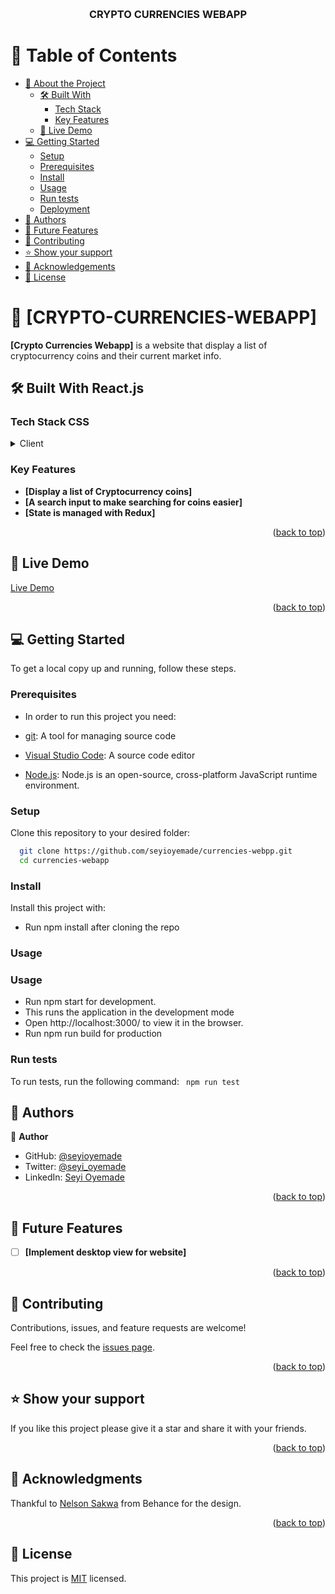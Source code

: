 <a name="readme-top"></a>

<div align="center">
  <br/>

  <h3><b>CRYPTO CURRENCIES WEBAPP </b></h3>

</div>

# 📗 Table of Contents

- [📖 About the Project](#about-project)
  - [🛠 Built With](#built-with)
    - [Tech Stack](#tech-stack)
    - [Key Features](#key-features)
  - [🚀 Live Demo](#live-demo)
- [💻 Getting Started](#getting-started)
  - [Setup](#setup)
  - [Prerequisites](#prerequisites)
  - [Install](#install)
  - [Usage](#usage)
  - [Run tests](#run-tests)
  - [Deployment](#triangular_flag_on_post-deployment)
- [👥 Authors](#authors)
- [🔭 Future Features](#future-features)
- [🤝 Contributing](#contributing)
- [⭐️ Show your support](#support)
- [🙏 Acknowledgements](#acknowledgements)
- [📝 License](#license)

# 📖 [CRYPTO-CURRENCIES-WEBAPP] <a name="about-project"></a>

**[Crypto Currencies Webapp]** is a website that display a list of cryptocurrency coins and their current market info.

## 🛠 Built With <a name="built-with">React.js</a>

### Tech Stack <a name="tech-stack">CSS</a>

<details>
  <summary>Client</summary>
  <ul>
    <li><a href="#">REACT JS </a></li>
  </ul>
</details>

### Key Features <a name="key-features"></a>

- **[Display a list of Cryptocurrency coins]**
- **[A search input to make searching for coins easier]**
- **[State is managed with Redux]**

<p align="right">(<a href="#readme-top">back to top</a>)</p>

## 🚀 Live Demo <a name="live-demo"></a>

[Live Demo](https://metrics-website.netlify.app)

<p align="right">(<a href="#readme-top">back to top</a>)</p>

## 💻 Getting Started <a name="getting-started"></a>

To get a local copy up and running, follow these steps.

### Prerequisites

- In order to run this project you need:

- [git](https://git-scm.com/downloads): A tool for managing source code
- [Visual Studio Code](https://code.visualstudio.com/): A source code editor
- [Node.js](https://nodejs.org/en): Node.js is an open-source, cross-platform JavaScript runtime environment.

### Setup

Clone this repository to your desired folder:

```sh
  git clone https://github.com/seyioyemade/currencies-webpp.git
  cd currencies-webapp
```

### Install

Install this project with:

- Run npm install after cloning the repo

### Usage

### Usage

- Run npm start for development.
- This runs the application in the development mode
- Open http://localhost:3000/ to view it in the browser.
- Run npm run build for production

### Run tests

To run tests, run the following command:
` npm run test`

## 👥 Authors <a name="authors"></a>

👤 **Author**

- GitHub: [@seyioyemade](https://github.com/seyioyemade)
- Twitter: [@seyi_oyemade](https://twitter.com/@seyi_oyemade)
- LinkedIn: [Seyi Oyemade](https://www.linkedin.com/in/seyi-oyemade)

<p align="right">(<a href="#readme-top">back to top</a>)</p>

## 🔭 Future Features <a name="future-features"></a>

- [ ] **[Implement desktop view for website]**

<p align="right">(<a href="#readme-top">back to top</a>)</p>

## 🤝 Contributing <a name="contributing"></a>

Contributions, issues, and feature requests are welcome!

Feel free to check the [issues page](https://github.com/seyioyemade/currencies-webpp/issues).

<p align="right">(<a href="#readme-top">back to top</a>)</p>

## ⭐️ Show your support <a name="support"></a>

If you like this project please give it a star and share it with your friends.

<p align="right">(<a href="#readme-top">back to top</a>)</p>

## 🙏 Acknowledgments <a name="acknowledgements"></a>

Thankful to [Nelson Sakwa](https://www.behance.net/sakwadesignstudio) from Behance for the design.

<p align="right">(<a href="#readme-top">back to top</a>)</p>

## 📝 License <a name="license"></a>

This project is [MIT](./LICENSE) licensed.